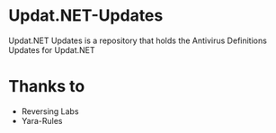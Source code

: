 # Updat.NET-Updates
Updat.NET Updates is a repository that holds the Antivirus Definitions Updates for Updat.NET 

# Thanks to
* Reversing Labs
* Yara-Rules
